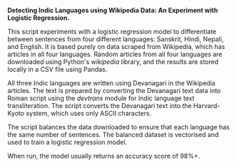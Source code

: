 **Detecting Indic Languages using Wikipedia Data: An Experiment with Logistic Regression.**

This script experiments with a logistic regression model to differentiate between sentences from four different languages: Sanskrit, Hindi, Nepali, and English. It is based purely on data scraped from Wikipedia, which has articles in all four languages. Random articles from all four languages are downloaded using Python's *wikipedia* library, and the results are stored locally in a CSV file using Pandas.

All three Indic languages are written using Devanagari in the Wikipedia articles. The text is prepared by converting the Devanagari text data into Roman script using the *devtrans* module for Indic language text transliteration. The script converts the Devanagari text into the Harvard-Kyoto system, which uses only ASCII characters.

The script balances the data downloaded to ensure that each language has the same number of sentences. The balanced dataset is vectorised and used to train a logistic regression model.

When run, the model usually returns an accuracy score of 98%+.
